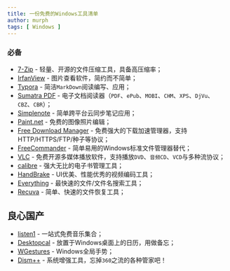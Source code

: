 ```yaml
---
title: 一份免费的Windows工具清单
author: murph
tags: [ Windows ]
---
```


### 必备

- [7-Zip]() - 轻量、开源的文件压缩工具，具备高压缩率；
- [IrfanView](http://www.irfanview.com/) - 图片查看软件，简约而不简单；
- [Typora](https://typora.io/) - 简洁`MarkDown`阅读编写、应用；
- [Sumatra PDF](http://www.sumatrapdfreader.org/free-pdf-reader.html) - 电子文档阅读器（`PDF`、`ePub`、`MOBI`、`CHM`、`XPS`、`DjVu`、`CBZ`、`CBR`）；
- [Simplenote](https://simplenote.com/) - 简单跨平台云同步笔记应用；
- [Paint.net](https://www.getpaint.net/index.html) - 免费的图像照片编辑；
- [Free Download Manager](http://www.freedownloadmanager.org/) - 免费强大的下载加速管理器，支持HTTP/HTTPS/FTP/种子等协议；
- [FreeCommander](http://freecommander.com/en/summary/) - 简单易用的Windows标准文件管理器替代；
- [VLC](http://www.videolan.org/vlc/index.html) - 免费开源多媒体播放软件，支持播放`DVD`、`音频CD`、`VCD`与多种流协议；
- [calibre](一站式解决你的所有电子书需求) - 强大无比的电子书管理工具；
- [HandBrake](http://handbrake.fr/) - UI优美、性能优秀的视频编码工具；
- [Everything](http://www.voidtools.com/) - 最快速的文件/文件名搜索工具；
- [Recuva](https://www.piriform.com/recuva) - 简单、快速的文件恢复工具；

## 良心国产

- [listen1](http://listen1.github.io/listen1) - 一站式免费音乐集合；
- [Desktopcal](http://www.desktopcal.com/zh) - 放置于Windows桌面上的日历，用做备忘；
- [WGestures](http://www.yingdev.com/projects/wgestures) - Windows全局手势；
- [Dism++](https://www.chuyu.me/) - 系统增强工具，忘掉`360`之流的各种管家吧！